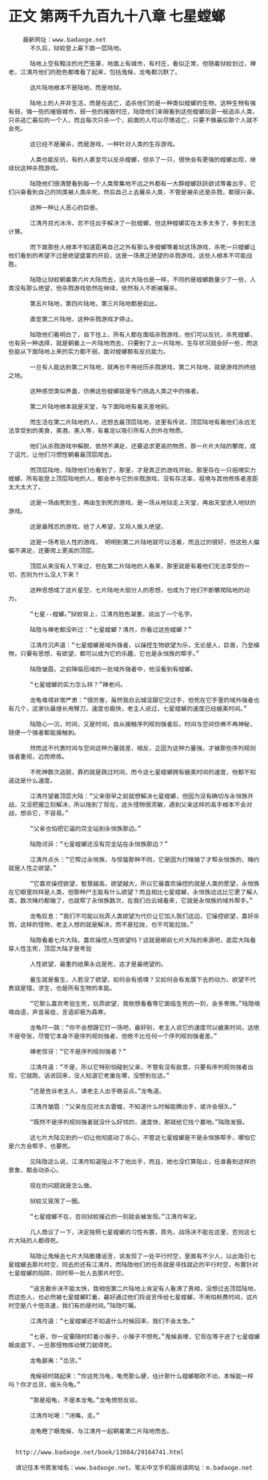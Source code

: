 # 正文 第两千九百九十八章 七星螳螂
        最新网址：www.badaoge.net
          不久后，狱蛟登上最下面一层陆地。
      
          陆地上空有黯淡的光芒笼罩，地面上有城市，有村庄，看似正常，但随着狱蛟划过，禅老，江清月他们的脸色都难看了起来，包括鬼候，龙龟都沉默了。
      
          这片陆地根本不是陆地，而是地狱。
      
          陆地上的人并非生活，而是在逃亡，追杀他们的是一种类似螳螂的生物，这种生物有强有弱，强一些的摧毁城市，弱一些的摧毁村庄，陆隐他们亲眼看到这些螳螂玩耍一般追杀人类，只杀逃亡最后的一个人，而且每次只杀一个，前面的人可以尽情逃亡，只要不做最后那个人就不会死。
      
          这已经不是屠杀，而是游戏，一种针对人类的生存游戏。
      
          人类也能反抗，有的人甚至可以反杀螳螂，但杀了一只，很快会有更强的螳螂出现，继续玩这种杀戮游戏。
      
          陆隐他们很清楚看到每一个人类聚集地不远之外都有一大群螳螂跃跃欲试等着出手，它们兴奋看到自己的同类被人类杀死，然后自己上去屠杀人类，不管是被杀还是杀戮，都很兴奋。
      
          这种一种让人恶心的巨兽。
      
          江清月目光冰冷，忍不住出手解决了一批螳螂，但这种螳螂实在太多太多了，多到无法计算。
      
          而下面那些人根本不知道距离自己之外有那么多螳螂等着玩这场游戏，杀死一只螳螂让他们看到的希望不过是绝望盛宴的开启，这是一场真正绝望的杀戮游戏，这些人根本不可能战胜。
      
          陆隐让狱蛟朝着第六片大陆而去，这片大陆也是一样，不同的是螳螂数量少了一些，人类没有那么绝望，但杀戮游戏依然在继续，依然有人不断被屠杀。
      
          第五片陆地，第四片陆地，第三片陆地都是如此。
      
          直至第二片陆地，这种杀戮游戏才停止。
      
          陆隐他们看明白了，自下往上，所有人都在面临杀戮游戏，他们可以反抗，杀死螳螂，也有另一种选择，就是朝着上一片陆地而去，只要到了上一片陆地，生存状况就会好一些，而这些能从下面陆地上来的实力都不弱，面对螳螂都有反抗能力。
      
          一旦有人能达到第二片陆地，就再也不用经历杀戮游戏，第二片陆地，就是游戏的终结之地。
      
          这种感觉类似养蛊，仿佛这些螳螂就是专门挑选人类之中的强者。
      
          第二片陆地根本就是天堂，与下面陆地有着天差地别。
      
          而生活在第二片陆地的人，还想去最顶层陆地，这里有传说，顶层陆地有着他们永远无法享受到的美食，美酒，美人等，有着足以吸引所有人的外在物质。
      
          他们从杀戮游戏中解脱，依然不满足，还要追求更高的物质，那一片片大陆的攀爬，成了诅咒，让他们习惯性朝着最顶层爬去。
      
          而顶层陆地，陆隐他们也看到了，那里，才是真正的游戏开始，那里存在一只祖境实力螳螂，所有能登上顶层陆地的人，都会参与它的杀戮游戏，没有存活率，祖境与其他修炼者差距太大太大了。
      
          这是一场由死到生，再由生到死的游戏，是一场从地狱走上天堂，再由天堂进入地狱的游戏。
      
          这是最残忍的游戏，给了人希望，又将人推入绝望。
      
          这是一场考验人性的游戏， 明明到第二片陆地就可以活着，而且过的很好，但这些人偏偏不满足，还要爬上更高的顶层。
      
          顶层从来没有人下来过，但在第二片陆地的人看来，那里就是有着他们无法享受的一切，否则为什么没人下来？
      
          这种思想成了这片星空，七片陆地大部分人的思想，也成为了他们不断攀爬陆地的动力。
      
          “七星--螳螂。”狱蛟背上，江清月脸色凝重，说出了一个名字。
      
          陆隐与禅老都没听过：“七星螳螂？清月，你看过这些螳螂？”
      
          江清月沉声道：“七星螳螂是域外强者，以操控生物欲望为乐，无论是人，巨兽，乃至植物，只要有思想，有欲望，都可以成为它的乐趣，它也是永恒族的帮手。”
      
          陆隐皱眉，之前降临厄域的一批域外强者中，他没看到有螳螂。
      
          “七星螳螂的实力怎么样？”禅老问。
      
          龙龟难得非常严肃：“很厉害，虽然我白云城没跟它交过手，但死在它手里的域外强者也有几个，这家伙最擅长用臂刀，速度也极快，老主人说过，七星螳螂的速度已经媲美时间。”
      
          陆隐心一沉，时间，又是时间，自从接触序列规则强者后，时间与空间仿佛不再神秘，随便一个强者都能接触到。
      
          然而这不代表时间与空间这种力量就差，相反，正因为这种力量强，才被那些序列规则强者重视，近而修炼。
      
          不死神数次逃脱，靠的就是跳过时间，而今这七星螳螂拥有媲美时间的速度，他都不知道这是什么速度。
      
          江清月望着顶层大陆：“父亲很早之前就想解决七星螳螂，但因为没有确切与永恒族开战，又没把握立刻解决，所以拖到了现在，这头怪物很灵敏，遇到父亲这样的高手根本不会对战，想杀它，不容易。”
      
          “父亲也怕把它逼的完全站到永恒族那边。”
      
          陆隐诧异：“七星螳螂还没有完全站在永恒族那边？”
      
          江清月点头：“它帮过永恒族，与惊蛰那种不同，它是因为打赌输了才帮永恒族的，赌约就是人性之欲望。”
      
          “它喜欢操控欲望，智慧越高，欲望越大，所以它最喜欢操控的就是人类的愿望，永恒族在它眼里同样是人类，但那种尸王能有什么欲望？而且相比七星螳螂，永恒族远远比它更了解人类，数次赌约都输了，也就帮了永恒族数次，在我们白云城看来，它就是永恒族的域外帮手。”
      
          龙龟叹息：“我们不可能以玩弄人类欲望为代价让它加入我们这边，它操控欲望，喜好杀戮，这样的怪物，老主人想的就是解决，而不是拉拢，也不可能拉拢。”
      
          陆隐看着七片大陆，喜欢操控人性欲望吗？这就是眼前七片大陆的来源吧，底层大陆看穿人性生死，顶层大陆才是考验
      
          人性欲望，最重的结果永远是死，这才是最绝望的。
      
          畜生就是畜生，人若没了欲望，如何会有感情？又如何会有发展下去的动力，欲望不代表就是错，求生，也是所有生物的本能。
      
          “它那么喜欢考验生死，玩弄欲望，我倒想看看等它面临生死的一刻，会多卑微。”陆隐喃喃自语，声音虽低，言语却极为森寒。
      
          龙龟吓一跳：“你不会想跟它打一场吧，最好别，老主人说它的速度可以媲美时间，这绝不是夸张，尽管它本身不是序列规则强者，但绝不比任何一个序列规则强者差。”
      
          禅老惊讶：“它不是序列规则强者？”
      
          江清月道：“不是，所以它特别怕碰到父亲，不管有没有敌意，只要有序列规则强者出现，它就跑，话说回来，没人知道它老巢在哪，没想到在这。”
      
          “还是告诉老主人，请老主人出手稳妥点。”龙龟道。
      
          江清月皱眉：“父亲在应对太古雷蝗，不知道什么时候能腾出手，或许会很久。”
      
          “既然不是序列规则强者就没什么好怵的，速度快，那就给它找个墓地。”陆隐发狠。
      
          这七片大陆见到的一切让他彻底动了杀心，不管这七星螳螂是不是永恒族帮手，哪怕它是六方会帮手，也要死。
      
          见陆隐这么说，江清月知道阻止不了他出手，而且，她也没打算阻止，任谁看到这样的景象，都会动杀心。
      
          现在的问题就是怎么做。
      
          狱蛟又晃荡了一圈。
      
          “七星螳螂不在，否则狱蛟接近的一刻就会被发现。”江清月牟定。
      
          几人商议了一下，决定按照七星螳螂的习性布置，首先，战场决不能在这里，否则这七片大陆的人都得死。
      
          陆隐让鬼候去七片大陆散播谣言，说发现了一处平行时空，里面有不少人，以此吸引七星螳螂去那片时空，同去的还有江清月，而陆隐他们的任务就是寻找就近的平行时空，布置针对七星螳螂的陷阱，同时带一批人去那片时空。
      
          “谣言散步决不能太快，我相信第二片陆地上肯定有人看清了真相，没想过去顶层陆地，而这些人，也必然被七星螳螂盯着，最好通过他们将谣言传给七星螳螂，不用怕耗费时间，这片时空是八十倍流速，我们有的是时间。”陆隐叮嘱。
      
          江清月道：“七星螳螂还不知道什么时候回来，我们不会太急。”
      
          “七哥，你一定要随时盯着小猴子，小猴子不想死。”鬼候哀嚎，它现在等于进了七星螳螂眼皮底下，一旦那怪物挥动臂刀就得死。
      
          龙龟鄙夷：“怂货。”
      
          鬼候顿时跳起来：“你这死乌龟，龟壳那么硬，估计那什么螳螂都砍不动，本候能一样吗？你才怂货，缩头乌龟。”
      
          “那是祖龟，不是本龙龟。”龙龟愤怒反驳。
      
          江清月叱喝：“闭嘴，走。”
      
          龙龟瞪了眼鬼候，与江清月一起朝着第二片陆地而去。
      
      
      http://www.badaoge.net/book/13084/29164741.html
      
      请记住本书首发域名：www.badaoge.net。笔尖中文手机版阅读网址：m.badaoge.net